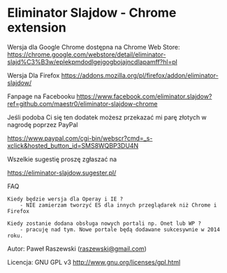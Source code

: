 Eliminator Slajdow - Chrome extension
=========================

Wersja dla Google Chrome dostępna na Chrome Web Store: https://chrome.google.com/webstore/detail/eliminator-slajd%C3%B3w/eplekpmdodlgejgogbojajncdlapamff?hl=pl

Wersja Dla Firefox https://addons.mozilla.org/pl/firefox/addon/eliminator-slajdow/

Fanpage na Facebooku https://www.facebook.com/eliminator.slajdow?ref=github.com/maestr0/eliminator-slajdow-chrome

Jeśli podoba Ci się ten dodatek możesz przekazać mi parę złotych w nagrodę poprzez PayPal

https://www.paypal.com/cgi-bin/webscr?cmd=_s-xclick&hosted_button_id=SMS8WQBP3DU4N

Wszelkie sugestię proszę zgłaszać na

https://eliminator-slajdow.sugester.pl/


FAQ

    Kiedy będzie wersja dla Operay i IE ?
        - NIE zamierzam tworzyć ES dla innych przeglądarek niż Chrome i Firefox

    Kiedy zostanie dodana obsługa nowych portali np. Onet lub WP ?
        - pracuję nad tym. Nowe portale będą dodawane sukcesywnie w 2014 roku.

Autor: Paweł Raszewski (raszewski@gmail.com)

Licencja: GNU GPL v3 http://www.gnu.org/licenses/gpl.html
